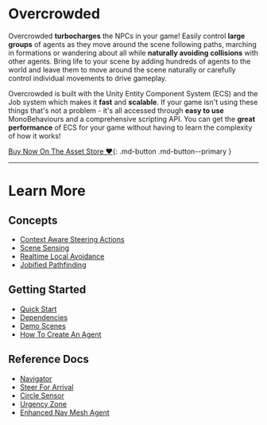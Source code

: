 # Overcrowded

Overcrowded **turbocharges** the NPCs in your game! Easily control **large groups** of agents as they move around the scene following paths, marching in formations or wandering about all while **naturally avoiding collisions** with other agents. Bring life to your scene by adding hundreds of agents to the world and leave them to move around the scene naturally or carefully control individual movements to drive gameplay.

Overcrowded is built with the Unity Entity Component System (ECS) and the Job system which makes it **fast** and **scalable**. If your game isn't using these things that's not a problem - it's all accessed through **easy to use** MonoBehaviours and a comprehensive scripting API. You can get the **great performance** of ECS for your game without having to learn the complexity of how it works!

[Buy Now On The Asset Store ❤️](todo){: .md-button .md-button--primary }

---

# Learn More
## Concepts

 - [Context Aware Steering Actions](GettingStarted/SteeringActions)
 - [Scene Sensing](GettingStarted/SteeringSensors)
 - [Realtime Local Avoidance](GettingStarted/LocalAvoidance)
 - [Jobified Pathfinding](GettingStarted/PathfindingJobs)

## Getting Started

 - [Quick Start](GettingStarted/QuickStart)
 - [Dependencies](GettingStarted/Requirements)
 - [Demo Scenes](GettingStarted/DemoScenes)
 - [How To Create An Agent](HowTo/CreateAnAgent)

## Reference Docs

 - [Navigator](Reference/MonoBehaviours/Navigator)
 - [Steer For Arrival](Reference/MonoBehaviours/Steering/SteerForArrival)
 - [Circle Sensor](Reference/MonoBehaviours/Sensing/CircleSensor)
 - [Urgency Zone](Reference/MonoBehaviours/Zones/UrgencyZone)
 - [Enhanced Nav Mesh Agent](Reference/MonoBehaviours/EnhancedNavMeshAgent)